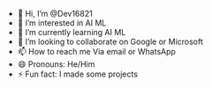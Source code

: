 - 👋 Hi, I’m @Dev16821
- 👀 I’m interested in AI ML
- 🌱 I’m currently learning AI ML
- 💞️ I’m looking to collaborate on Google or Microsoft 
- 📫 How to reach me Via email or WhatsApp 
- 😄 Pronouns: He/Him
- ⚡ Fun fact: I made some projects 

<!---
Dev16821/Dev16821 is a ✨ special ✨ repository because its `README.md` (this file) appears on your GitHub profile.
You can click the Preview link to take a look at your changes.
--->
